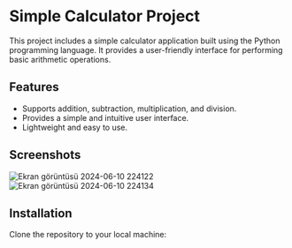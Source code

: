 # Simple Calculator Project

This project includes a simple calculator application built using the Python programming language. It provides a user-friendly interface for performing basic arithmetic operations.

## Features

- Supports addition, subtraction, multiplication, and division.
- Provides a simple and intuitive user interface.
- Lightweight and easy to use.

## Screenshots
![Ekran görüntüsü 2024-06-10 224122](https://github.com/Mutez-Rahal/Calculator/assets/138363266/d96d2acb-0e83-49a8-b632-ec52a4e5bcde)
![Ekran görüntüsü 2024-06-10 224134](https://github.com/Mutez-Rahal/Calculator/assets/138363266/4e2aa0e1-c6ed-4513-8e01-54eec04376f7)

## Installation

Clone the repository to your local machine:

```sh

